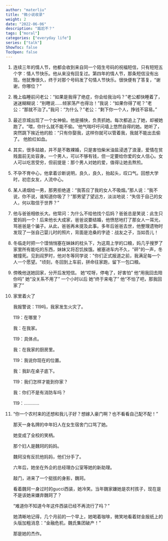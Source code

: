 ```yaml
---
author: "materliu"
title: "微小说收录"
weight: 2
date: "2022-06-06"
description: "尴尬不？"
tags: ["moral"]
categories: ["everyday life"] 
series: ["talk"]
ShowToc: false
TocOpen: false
---
```


1. 连续三年的情人节，他都会收到来自同一个陌生号码的祝福短信，只有短短五个字：情人节快乐。他从来没有回复过。第四年的情人节，那条短信没有出现。他犹豫很久，终于对那个号码发了句情人节快乐。很快便有了答复，“谢谢，你哪位？”

2. 晚上临睡前问老公：“如果是我得了绝症，你会给我治吗？”老公都快睡着了，迷迷糊糊说：“别瞎说……倾家荡产也得治！”我说：“如果你得了呢？”老公：“那就不治了。”我问：“为什么？”老公：“剩下你一个人，挣钱不容易。”

3. 最近京城出现了一个女神偷。他是捕快，负责抓她。每次都追上了她，却被她跑了。“喂，你什么就不能不偷。'他气喘吁吁问墙上悠然自得的她。她听了，突然跳下挨近他的脸：“只有你娶我，这样你就可以管着我，我就不能出去偷了。 他脸红如血。

4. 其实，很多姑娘，并不是不敢裸婚，只是害怕柴米油盐浸透了浪漫，爱情在贫贱面前无处容身。一个男人，可以不够有钱，但一定要给你爱的女人信心。女人可以吃苦受穷，但前提是：那个男人对她的爱，值得让她去熬煎。

1. 不孕不育中心，他拿着诊断说明，良久，良久，抬起头，叹口气。回想大学时，初恋女友，人流中心。

2. 某人递烟给一男，那男拒绝道：“我答应了我的女人不吸烟。”那人说：“我不说，你不说，谁知道你吸了？”那男望了望远方，淡淡地说：“失信于自己的女人，何以取信于世界？”

3. 他与爸爸相依长大。他常问：为什么不给他找个后妈？爸爸总是笑说：此生只爱妈妈一个！后来他长大成家，爸爸说要结婚，他愤怒地打了那女人一耳光，骂爸爸是个骗子。从此，爸爸再未提及此事。多年后爸爸去世，他整理遗物时发现了一张自己婴儿时的照片，背面是沧桑的字迹：战友之子，当如吾儿！

4. 冬临走时把一个馍悄悄塞在妹妹的枕头下，为这周上学的口粮，妈几乎搜罗了家里所有能吃的东西，妹妹又将忍饥挨饿。被塞进车内不久，"砰"的一声，冬被撞死。见到阎罗时，他对冬等同学说："你们正式报道之前，我满足每一个人一个愿望。"顷刻，冬回到上车前，拼命往家跑，留下一包口粮。

4. 傍晚他送她回家，分开后发短信。 她“哎呀，停电了，好害怕” 他“用我回去陪你吗” 她“没关系不用了” 一个小时以后 她“终于来电了” 他“不怕了吧，那我回家了”

4. 家里着火了

   我报警说：119吗，我家发生火灾了。

   119：在哪里？

   我：在我家。

   119：具体点。

   我：在我家的厨房里。

   119：我说你现在的位置。

   我：我趴在桌子底下。

   119：我们怎样才能到你家？

   我：你们不是有消防车吗？

   119：…………


4. “你一个农村来的还想和我儿子好？想嫁入豪门啊？也不看看自己配不配！”

   那天一身名牌的中年妇人在女生宿舍门口骂了她。

   她变成了全校的笑柄。

   那个妇人是魏珂的妈妈。

   魏珂没有反抗他妈妈，他们分手了。

   六年后，她坐在外企的总经理办公室等她的新助理。

   敲门，进来了一个挺拔的身影，魏珂。

   看着魏珂一身过时的gucci西装，她冷笑。当年魏家嫌她是农村孩子，现在是不是该她来嫌弃魏珂了？

   “难道你不知道今年这件西装已经不再流行了吗？”

   她清晰地记得，几个月前的一个早上，她喝着咖啡，微笑地看着财金报纸上的头版加粗消息：“金融危机，魏氏集团破产！”

   那是她的杰作。



